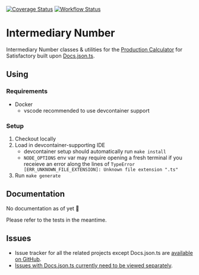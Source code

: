 [![Coverage Status](https://coveralls.io/repos/github/SignpostMarv/Intermediary-Number/badge.svg?branch=main)](https://coveralls.io/github/SignpostMarv/Intermediary-Number?branch=main)
[![Workflow Status](https://github.com/SignpostMarv/Intermediary-Number/actions/workflows/node.js.yml/badge.svg?branch=main)](https://github.com/SignpostMarv/Intermediary-Number/actions/workflows/node.js.yml?query=branch%3Amain)

# Intermediary Number

Intermediary Number classes & utilities for the [Production Calculator](https://github.com/SignpostMarv/Satisfactory-Production-Calculator) for Satisfactory built upon [Docs.json.ts](https://github.com/Satisfactory-Clips-Archive/Docs.json.ts).

## Using

### Requirements

-   Docker
    -   vscode recommended to use devcontainer support

### Setup

1. Checkout locally
1. Load in devcontainer-supporting IDE
    - devcontainer setup should automatically run `make install`
    - `NODE_OPTIONS` env var may require opening a fresh terminal if you
      receieve an error along the lines of
      `TypeError [ERR_UNKNOWN_FILE_EXTENSION]: Unknown file extension ".ts"`
1. Run `make generate`

## Documentation

No documentation as of yet 😬

Please refer to the tests in the meantime.

## Issues

-   Issue tracker for all the related projects except Docs.json.ts are [available on GitHub](https://github.com/users/SignpostMarv/projects/1).
-   [Issues with Docs.json.ts currently need to be viewed separately](https://github.com/Satisfactory-Clips-Archive/Docs.json.ts/issues).
